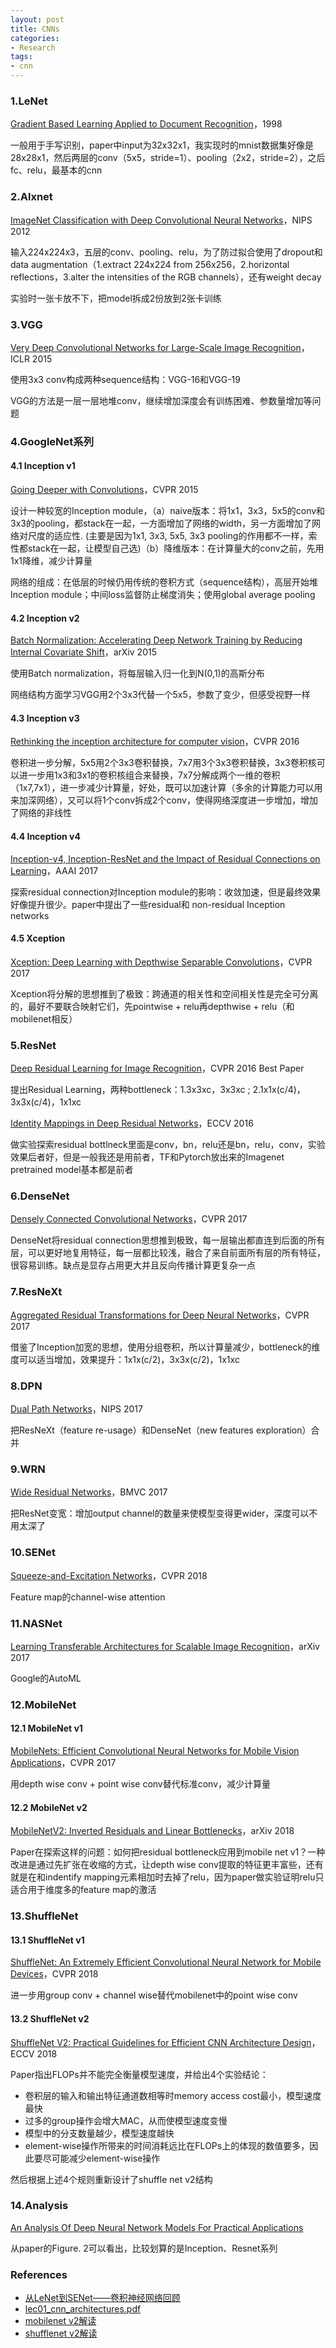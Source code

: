 ```yaml
---
layout: post
title: CNNs
categories:
- Research
tags:
- cnn
---
```


### 1.LeNet

[Gradient Based Learning Applied to Document Recognition](http://vision.stanford.edu/cs598_spring07/papers/Lecun98.pdf)，1998

一般用于手写识别，paper中input为32x32x1，我实现时的mnist数据集好像是28x28x1，然后两层的conv（5x5，stride=1）、pooling（2x2，stride=2），之后fc、relu，最基本的cnn

### 2.Alxnet

[ImageNet Classification with Deep Convolutional Neural Networks](https://papers.nips.cc/paper/4824-imagenet-classification-with-deep-convolutional-neural-networks.pdf)，NIPS 2012

输入224x224x3，五层的conv、pooling、relu，为了防过拟合使用了dropout和data augmentation（1.extract 224x224 from 256x256，2.horizontal reflections，3.alter the intensities of the RGB channels），还有weight decay

实验时一张卡放不下，把model拆成2份放到2张卡训练

### 3.VGG

[Very Deep Convolutional Networks for Large-Scale Image Recognition](https://arxiv.org/pdf/1409.1556.pdf)，ICLR 2015

使用3x3 conv构成两种sequence结构：VGG-16和VGG-19

VGG的方法是一层一层地堆conv，继续增加深度会有训练困难、参数量增加等问题

### 4.GoogleNet系列

#### 4.1 Inception v1

[Going Deeper with Convolutions](https://www.cs.unc.edu/~wliu/papers/GoogLeNet.pdf)，CVPR 2015

设计一种较宽的Inception module，（a）naive版本：将1x1，3x3，5x5的conv和3x3的pooling，都stack在一起，一方面增加了网络的width，另一方面增加了网络对尺度的适应性. (主要是因为1x1, 3x3, 5x5, 3x3 pooling的作用都不一样，索性都stack在一起，让模型自己选)（b）降维版本：在计算量大的conv之前，先用1x1降维，减少计算量

网络的组成：在低层的时候仍用传统的卷积方式（sequence结构），高层开始堆Inception module；中间loss监督防止梯度消失；使用global average pooling

#### 4.2 Inception v2

[Batch Normalization: Accelerating Deep Network Training by Reducing Internal Covariate Shift](https://arxiv.org/pdf/1502.03167.pdf)，arXiv 2015

使用Batch normalization，将每层输入归一化到N(0,1)的高斯分布

网络结构方面学习VGG用2个3x3代替一个5x5，参数了变少，但感受视野一样

#### 4.3 Inception v3

[Rethinking the inception architecture for computer vision](https://www.cv-foundation.org/openaccess/content_cvpr_2016/papers/Szegedy_Rethinking_the_Inception_CVPR_2016_paper.pdf)，CVPR 2016

卷积进一步分解，5x5用2个3x3卷积替换，7x7用3个3x3卷积替换，3x3卷积核可以进一步用1x3和3x1的卷积核组合来替换，7x7分解成两个一维的卷积（1x7,7x1），进一步减少计算量，好处，既可以加速计算（多余的计算能力可以用来加深网络），又可以将1个conv拆成2个conv，使得网络深度进一步增加，增加了网络的非线性

#### 4.4 Inception v4

[Inception-v4, Inception-ResNet and the Impact of Residual Connections on Learning](https://arxiv.org/pdf/1602.07261.pdf)，AAAI 2017

探索residual connection对Inception module的影响：收敛加速，但是最终效果好像提升很少。paper中提出了一些residual和 non-residual Inception networks

#### 4.5 Xception

[Xception: Deep Learning with Depthwise Separable Convolutions](https://arxiv.org/pdf/1610.02357.pdf)，CVPR 2017

Xception将分解的思想推到了极致：跨通道的相关性和空间相关性是完全可分离的，最好不要联合映射它们，先pointwise + relu再depthwise + relu（和mobilenet相反）

### 5.ResNet

[Deep Residual Learning for Image Recognition](https://www.cv-foundation.org/openaccess/content_cvpr_2016/papers/He_Deep_Residual_Learning_CVPR_2016_paper.pdf)，CVPR 2016 Best Paper

提出Residual Learning，两种bottleneck：1.3x3xc，3x3xc ; 2.1x1x(c/4)，3x3x(c/4)，1x1xc

[Identity Mappings in Deep Residual Networks](https://arxiv.org/pdf/1603.05027.pdf)，ECCV 2016

做实验探索residual bottlneck里面是conv，bn，relu还是bn，relu，conv，实验效果后者好，但是一般我还是用前者，TF和Pytorch放出来的Imagenet pretrained model基本都是前者

### 6.DenseNet

[Densely Connected Convolutional Networks](http://openaccess.thecvf.com/content_cvpr_2017/papers/Huang_Densely_Connected_Convolutional_CVPR_2017_paper.pdf)，CVPR 2017

DenseNet将residual connection思想推到极致，每一层输出都直连到后面的所有层，可以更好地复用特征，每一层都比较浅，融合了来自前面所有层的所有特征，很容易训练。缺点是显存占用更大并且反向传播计算更复杂一点

### 7.ResNeXt

[Aggregated Residual Transformations for Deep Neural Networks](http://openaccess.thecvf.com/content_cvpr_2017/papers/Xie_Aggregated_Residual_Transformations_CVPR_2017_paper.pdf)，CVPR 2017

借鉴了Inception加宽的思想，使用分组卷积，所以计算量减少，bottleneck的维度可以适当增加，效果提升：1x1x(c/2)，3x3x(c/2)，1x1xc

### 8.DPN

[Dual Path Networks](https://papers.nips.cc/paper/7033-dual-path-networks.pdf)，NIPS 2017

把ResNeXt（feature re-usage）和DenseNet（new features exploration）合并

### 9.WRN

[Wide Residual Networks](https://arxiv.org/pdf/1605.07146.pdf)，BMVC 2017

把ResNet变宽：增加output channel的数量来使模型变得更wider，深度可以不用太深了

### 10.SENet

[Squeeze-and-Excitation Networks](https://www.robots.ox.ac.uk/~vgg/publications/2018/Hu18/hu18.pdf)，CVPR 2018

Feature map的channel-wise attention

### 11.NASNet

[Learning Transferable Architectures for Scalable Image Recognition](https://arxiv.org/pdf/1707.07012.pdf)，arXiv 2017

Google的AutoML

### 12.MobileNet

#### 12.1 MobileNet v1

[MobileNets: Efficient Convolutional Neural Networks for Mobile Vision Applications](https://arxiv.org/pdf/1704.04861.pdf)，CVPR 2017

用depth wise conv + point wise conv替代标准conv，减少计算量

#### 12.2 MobileNet v2

[MobileNetV2: Inverted Residuals and Linear Bottlenecks](https://arxiv.org/pdf/1801.04381.pdf)，arXiv 2018

Paper在探索这样的问题：如何把residual bottleneck应用到mobile net v1？一种改进是通过先扩张在收缩的方式，让depth wise conv提取的特征更丰富些，还有就是在和indentify mapping元素相加时去掉了relu，因为paper做实验证明relu只适合用于维度多的feature map的激活

### 13.ShuffleNet

#### 13.1 ShuffleNet v1

[ShuffleNet: An Extremely Efficient Convolutional Neural Network for Mobile Devices](http://openaccess.thecvf.com/content_cvpr_2018/CameraReady/0642.pdf)，CVPR 2018

进一步用group conv + channel wise替代mobilenet中的point wise conv

#### 13.2 ShuffleNet v2

[ShuffleNet V2: Practical Guidelines for Efficient CNN Architecture Design](https://arxiv.org/pdf/1807.11164.pdf)，ECCV 2018

Paper指出FLOPs并不能完全衡量模型速度，并给出4个实验结论：

- 卷积层的输入和输出特征通道数相等时memory access cost最小，模型速度最快
- 过多的group操作会增大MAC，从而使模型速度变慢
- 模型中的分支数量越少，模型速度越快
- element-wise操作所带来的时间消耗远比在FLOPs上的体现的数值要多，因此要尽可能减少element-wise操作

然后根据上述4个规则重新设计了shuffle net v2结构

### 14.Analysis

[An Analysis Of Deep Neural Network Models For Practical Applications](https://arxiv.org/pdf/1605.07678.pdf)

从paper的Figure. 2可以看出，比较划算的是Inception、Resnet系列

### References

- [从LeNet到SENet——卷积神经网络回顾](https://www.leiphone.com/news/201802/31oWxcSnayBIUJhE.html)
- [lec01_cnn_architectures.pdf](http://slazebni.cs.illinois.edu/spring17/lec01_cnn_architectures.pdf)
- [mobilenet v2解读](https://blog.csdn.net/u011995719/article/details/79135818)
- [shufflenet v2解读](https://blog.csdn.net/u014380165/article/details/81322175)